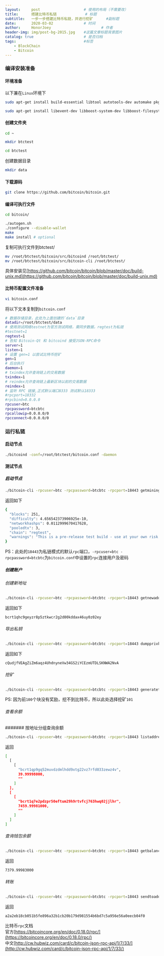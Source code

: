 ```yaml
---
layout:     post   				    # 使用的布局（不需要改）
title:      搭建比特币私链				# 标题 
subtitle:   一步一步搭建比特币私链，并进行挖矿      #副标题
date:       2020-03-02 				# 时间
author:     HonorJoey 						# 作者
header-img: img/post-bg-2015.jpg 	#这篇文章标题背景图片
catalog: true 						# 是否归档
tags:								#标签
    - BlockChain
    - Bitcoin
---
```



### 编译安装准备
#### 环境准备
以下兼在`Linux`环境下
```bash
sudo apt-get install build-essential libtool autotools-dev automake pkg-config bsdmainutils python3
```
```bash
sudo apt-get install libevent-dev libboost-system-dev libboost-filesystem-dev libboost-chrono-dev libboost-test-dev libboost-thread-dev
```
#### 创建文件夹
```bash
cd ~
```
```bash
mkdir btctest
```
```bash
cd btctest
```
创建数据目录
```bash
mkdir data
```
#### 下载源码
```bash
git clone https://github.com/bitcoin/bitcoin.git
```

#### 编译可执行文件
```bash
cd bitcoin/
```
```bash
./autogen.sh
./configure --disable-wallet
make
make install # optional
```
复制可执行文件到btctest/
```bash
mv /root/btctest/bitcoin/src/bitcoind /root/btctest/
mv /root/btctest/bitcoin/src/bitcoin-cli /root/btctest/
```
具体安装见[https://github.com/bitcoin/bitcoin/blob/master/doc/build-unix.md](https://github.com/bitcoin/bitcoin/blob/master/doc/build-unix.md)
#### 比特币配置文件准备
```bash
vi bitcoin.conf
```
将以下文本复制到`bitcoin.conf`
```bash
# 数据存储目录，此处为上面创建的`data`目录
datadir=/root/btctest/data
# 使用测试网络testnet为官方测试网络，需同步数据，regtest为私链
#testnet=1
regtest=1
# 告知 Bitcoin-Qt 和 bitcoind 接受JSON-RPC命令
server=1
listen=1
# 设置 gen=1 以尝试比特币挖矿
gen=1
# 后台执行
daemon=1
# txindex允许查询链上的交易数据
txindex=1
# reindex允许查询链上最新区块以前的交易数据
reindex=1
# 监听 RPC 链接,正式默认端口8333 测试默认18333
#rpcport=18332
#rpcbind=0.0.0.0
rpcuser=btc
rpcpassword=btcbtc
rpcallowip=0.0.0.0/0
rpcconnect=0.0.0.0/0
```
### 运行私链

#### 启动节点
```bash
./bitcoind -conf=/root/btctest/bitcoin.conf -daemon
```
#### 测试节点
##### 启动节点
```bash
./bitcoin-cli -rpcuser=btc -rpcpassword=btcbtc -rpcport=18443 getmininginfo
```
返回如下
```bash
{
  "blocks": 251,
  "difficulty": 4.656542373906925e-10,
  "networkhashps": 0.0112999670417628,
  "pooledtx": 3,
  "chain": "regtest",
  "warnings": "This is a pre-release test build - use at your own risk - do not use for mining or merchant applications"
}
```
PS：此处的`18443`为私链模式的默认`rpc`端口，`-rpcuser=btc -rpcpassword=btcbtc`为`bitcoin.conf`中设置的`rpc`连接用户及密码
##### 创建账户
###### 创建新地址
```bash
./bitcoin-cli -rpcuser=btc -rpcpassword=btcbtc -rpcport=18443 getnewaddress
```
返回如下
```bash
bcrt1qhc9geyzr8p5ztkwcr2g2d00kddax46uy0z02ey
```
###### 导出私钥
```bash
./bitcoin-cli -rpcuser=btc -rpcpassword=btcbtc -rpcport=18443 dumpprivkey bcrt1qhc9geyzr8p5ztkwcr2g2d00kddax46uy0z02ey
```
返回如下
```bash
cQudjfVEAgZiZm6aqz4UhdnyneVw34GS2iYCEzmUTDLSKNWA2NvA
```
###### 挖矿
```bash
./bitcoin-cli -rpcuser=btc -rpcpassword=btcbtc -rpcport=18443 generatetoaddress 101 bcrt1qhc9geyzr8p5ztkwcr2g2d00kddax46uy0z02ey
```
PS: 因为前`100`个块没有奖励，挖不到比特币，所以此处选择挖矿`101`
###### 查看余额
####### 按地址分组查询余额
```bash
./bitcoin-cli -rpcuser=btc -rpcpassword=btcbtc -rpcport=18443 listaddressgroupings
```
返回
```bash
[
  [
    [
      "bcrt1qp9gq52muvdzdmlhdd9xtg22vz7rfd033zewz4v",
      39.99998000,
      ""
    ]
  ],
  [
    [
      "bcrt1q7e2pdzpr50eftum29h9rtvfcj763hwq02jjlhr",
      7459.99981000,
      ""
    ]
  ]
]
```
###### 查询钱包余额
```bash
./bitcoin-cli -rpcuser=btc -rpcpassword=btcbtc -rpcport=18443 getbalance "*" 6
```
返回
```bash
7379.99983000
```
###### 转账
```bash
./bitcoin-cli -rpcuser=btc -rpcpassword=btcbtc -rpcport=18443 sendtoaddress "bcrt1qp9gq52muvdzdmlhdd9xtg22vz7rfd033zewz4v" 10
```
返回
```bash
a2a2eb18cb051b5fe896a32b1cb20b179d981554b6bd7c5a956e56a0eecb04f0
```

比特币`rpc`文档
<br>
官方[https://bitcoincore.org/en/doc/0.18.0/rpc/](https://bitcoincore.org/en/doc/0.18.0/rpc/)
<br>
中文[http://cw.hubwiz.com/card/c/bitcoin-json-rpc-api/1/7/33/](http://cw.hubwiz.com/card/c/bitcoin-json-rpc-api/1/7/33/)